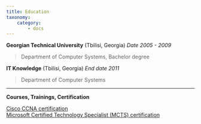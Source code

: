 ```yaml
---
title: Education
taxonomy:
    category:
        - docs
---
```


**Georgian Technical University** (Tbilisi, Georgia) _Date 2005 - 2009_

> Department of Computer Systems, Bachelor degree

**IT Knowledge** (Tbilisi, Georgia) _End date 2011_
> Department of Computer Systems


---
**Courses, Trainings, Certification**

[Cisco CCNA certification](966388_646373612059185_312717819_o.jpg)                                         
[Microsoft Certified Technology Specialist (MCTS) certification](419033_386057421424140_1392793130_n.jpg)

